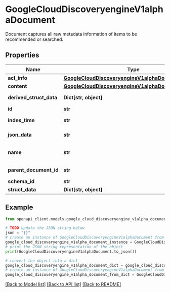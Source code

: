 # GoogleCloudDiscoveryengineV1alphaDocument

Document captures all raw metadata information of items to be recommended or searched.

## Properties

Name | Type | Description | Notes
------------ | ------------- | ------------- | -------------
**acl_info** | [**GoogleCloudDiscoveryengineV1alphaDocumentAclInfo**](GoogleCloudDiscoveryengineV1alphaDocumentAclInfo.md) |  | [optional] 
**content** | [**GoogleCloudDiscoveryengineV1alphaDocumentContent**](GoogleCloudDiscoveryengineV1alphaDocumentContent.md) |  | [optional] 
**derived_struct_data** | **Dict[str, object]** | Output only. This field is OUTPUT_ONLY. It contains derived data that are not in the original input document. | [optional] [readonly] 
**id** | **str** | Immutable. The identifier of the document. Id should conform to [RFC-1034](https://tools.ietf.org/html/rfc1034) standard with a length limit of 63 characters. | [optional] 
**index_time** | **str** | Output only. The last time the document was indexed. If this field is set, the document could be returned in search results. This field is OUTPUT_ONLY. If this field is not populated, it means the document has never been indexed. | [optional] [readonly] 
**json_data** | **str** | The JSON string representation of the document. It should conform to the registered Schema or an &#x60;INVALID_ARGUMENT&#x60; error is thrown. | [optional] 
**name** | **str** | Immutable. The full resource name of the document. Format: &#x60;projects/{project}/locations/{location}/collections/{collection}/dataStores/{data_store}/branches/{branch}/documents/{document_id}&#x60;. This field must be a UTF-8 encoded string with a length limit of 1024 characters. | [optional] 
**parent_document_id** | **str** | The identifier of the parent document. Currently supports at most two level document hierarchy. Id should conform to [RFC-1034](https://tools.ietf.org/html/rfc1034) standard with a length limit of 63 characters. | [optional] 
**schema_id** | **str** | The identifier of the schema located in the same data store. | [optional] 
**struct_data** | **Dict[str, object]** | The structured JSON data for the document. It should conform to the registered Schema or an &#x60;INVALID_ARGUMENT&#x60; error is thrown. | [optional] 

## Example

```python
from openapi_client.models.google_cloud_discoveryengine_v1alpha_document import GoogleCloudDiscoveryengineV1alphaDocument

# TODO update the JSON string below
json = "{}"
# create an instance of GoogleCloudDiscoveryengineV1alphaDocument from a JSON string
google_cloud_discoveryengine_v1alpha_document_instance = GoogleCloudDiscoveryengineV1alphaDocument.from_json(json)
# print the JSON string representation of the object
print(GoogleCloudDiscoveryengineV1alphaDocument.to_json())

# convert the object into a dict
google_cloud_discoveryengine_v1alpha_document_dict = google_cloud_discoveryengine_v1alpha_document_instance.to_dict()
# create an instance of GoogleCloudDiscoveryengineV1alphaDocument from a dict
google_cloud_discoveryengine_v1alpha_document_from_dict = GoogleCloudDiscoveryengineV1alphaDocument.from_dict(google_cloud_discoveryengine_v1alpha_document_dict)
```
[[Back to Model list]](../README.md#documentation-for-models) [[Back to API list]](../README.md#documentation-for-api-endpoints) [[Back to README]](../README.md)


